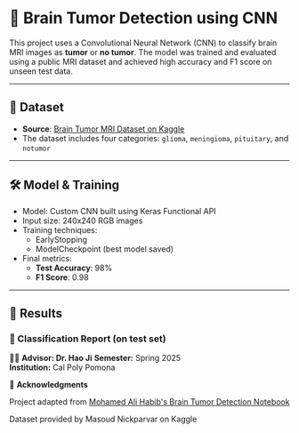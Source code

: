# 🧠 Brain Tumor Detection using CNN

This project uses a Convolutional Neural Network (CNN) to classify brain MRI images as **tumor** or **no tumor**. The model was trained and evaluated using a public MRI dataset and achieved high accuracy and F1 score on unseen test data.

---

## 📁 Dataset

- **Source**: [Brain Tumor MRI Dataset on Kaggle](https://www.kaggle.com/datasets/masoudnickparvar/brain-tumor-mri-dataset/data)
- The dataset includes four categories: `glioma`, `meningioma`, `pituitary`, and `notumor`

---

## 🛠️ Model & Training

- Model: Custom CNN built using Keras Functional API
- Input size: 240x240 RGB images
- Training techniques:
  - EarlyStopping
  - ModelCheckpoint (best model saved)
- Final metrics:
  - **Test Accuracy**: 98%
  - **F1 Score**: 0.98

---

## 🧪 Results

### 🔹 Classification Report (on test set)

👨‍🏫 **Advisor: Dr. Hao Ji**
**Semester:** Spring 2025  
**Institution:** Cal Poly Pomona

🙏 **Acknowledgments**

Project adapted from [Mohamed Ali Habib's Brain Tumor Detection Notebook](https://github.com/MohamedAliHabib/Brain-Tumor-Detection/blob/master/Brain%20Tumor%20Detection.ipynb)

Dataset provided by Masoud Nickparvar on Kaggle

